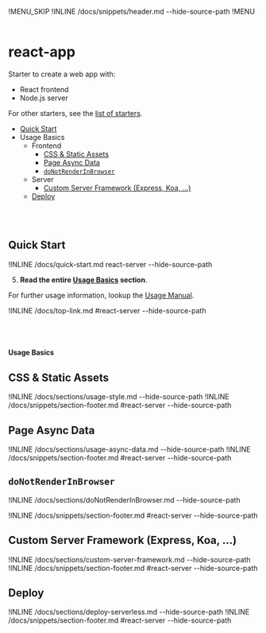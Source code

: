 !MENU_SKIP
!INLINE /docs/snippets/header.md --hide-source-path
!MENU
&nbsp;

# react-app

Starter to create a web app with:
 - React frontend
 - Node.js server

For other starters, see the [list of starters](/docs/starters.md).

- [Quick Start](#quick-start)
- Usage Basics
  - Frontend
    - [CSS & Static Assets](#css--static-assets)
    - [Page Async Data](#page-async-data)
    - [`doNotRenderInBrowser`](#donotrenderinbrowser)
  - Server
    - [Custom Server Framework (Express, Koa, ...)](#custom-server-framework-express-koa-)
  - [Deploy](#deploy)

<br/>
<br/>

## Quick Start

!INLINE /docs/quick-start.md react-server --hide-source-path

5. **Read the entire [Usage Basics](#react-server) section**.

For further usage information, lookup the [Usage Manual](/docs/usage-manual.md).

!INLINE /docs/top-link.md #react-server --hide-source-path

<br/>
<br/>




#### Usage Basics

## CSS & Static Assets

!INLINE /docs/sections/usage-style.md --hide-source-path
!INLINE /docs/snippets/section-footer.md #react-server --hide-source-path




## Page Async Data

!INLINE /docs/sections/usage-async-data.md --hide-source-path
!INLINE /docs/snippets/section-footer.md #react-server --hide-source-path




## `doNotRenderInBrowser`

!INLINE /docs/sections/doNotRenderInBrowser.md --hide-source-path

!INLINE /docs/snippets/section-footer.md #react-server --hide-source-path




## Custom Server Framework (Express, Koa, ...)

!INLINE /docs/sections/custom-server-framework.md --hide-source-path
!INLINE /docs/snippets/section-footer.md #react-server --hide-source-path




## Deploy

!INLINE /docs/sections/deploy-serverless.md --hide-source-path
!INLINE /docs/snippets/section-footer.md #react-server --hide-source-path




